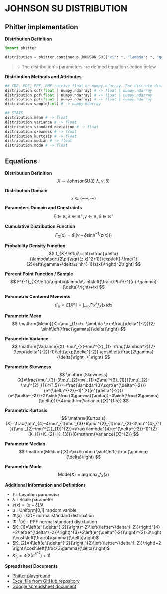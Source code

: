 # JOHNSON SU DISTRIBUTION

## Phitter implementation

**Distribution Definition**

```python
import phitter

distribution = phitter.continuous.JOHNSON_SU({"xi": *, "lambda": *, "gamma": *, "delta": *})
```

> 💡 The distribution's parameters are defined equation section below

**Distribution Methods and Attributes**

```python
## CDF, PDF, PPF, PMF receive float or numpy.ndarray. For discrete distributions PMF instead of PDF. Parameters notation are in description of ditribution
distribution.cdf(float | numpy.ndarray) # -> float | numpy.ndarray
distribution.pdf(float | numpy.ndarray) # -> float | numpy.ndarray
distribution.ppf(float | numpy.ndarray) # -> float | numpy.ndarray
distribution.sample(int) # -> numpy.ndarray

## STATS
distribution.mean # -> float
distribution.variance # -> float
distribution.standard_deviation # -> float
distribution.skewness # -> float
distribution.kurtosis # -> float
distribution.median # -> float
distribution.mode # -> float
```

## Equations

**Distribution Definition**
$$ X\sim\mathrm{JohnsonSU}\left(\xi,\lambda,\gamma,\delta\right) $$

**Distribution Domain**
$$ x\in\left(-\infty,\infty\right) $$

**Parameters Domain and Constraints**
$$ \xi\in\mathbb{R}, \lambda\in\mathbb{R}^{+}, \gamma\in\mathbb{R}, \delta\in\mathbb{R}^{+} $$

**Cumulative Distribution Function**
$$ F_{X}\left(x\right)=\Phi\left(\gamma+\delta\sinh^{-1}(z(x))\right) $$

**Probability Density Function**
$$ f_{X}\left(x\right)=\frac{\delta}{\lambda\sqrt{2\pi}\sqrt{z(x)^2+1}}\exp\left[-\frac{1}{2}\left(\gamma+\delta\sinh^{-1}(z(x))\right)^2\right] $$

**Percent Point Function / Sample**
$$ F^{-1}_{X}\left(u\right)=\lambda\sinh\left(\frac{\Phi^{-1}(u)-\gamma}{\delta}\right)+\xi $$

**Parametric Centered Moments**
$$ \mu'_{k}=E[X^k]=\int_{-\infty }^{\infty }x^{k}f_{X}\left(x\right)dx $$

**Parametric Mean**
$$ \mathrm{Mean}(X)=\mu'_{1}=\xi-\lambda \exp\frac{\delta^{-2}}{2} \sinh\left(\frac{\gamma}{\delta}\right) $$

**Parametric Variance**
$$ \mathrm{Variance}(X)=\mu'_{2}-\mu'^{2}_{1}=\frac{\lambda^2}{2} (\exp(\delta^{-2})-1)\left(\exp(\delta^{-2}) \cosh\left(\frac{2\gamma}{\delta}\right) +1\right) $$

**Parametric Skewness**
$$ \mathrm{Skewness}(X)=\frac{\mu'_{3}-3\mu'_{2}\mu'_{1}+2\mu'^{3}_{1}}{(\mu'_{2}-\mu'^{2}_{1})^{1.5}}=-\frac{\lambda^{3}\sqrt{e^{\delta^{-2}}}(e^{\delta^{-2}}-1)^{2}(e^{\delta^{-2}})(e^{\delta^{-2}}+2)\sinh(\frac{3\gamma}{\delta})+3\sinh(\frac{2\gamma}{\delta}))}{4\mathrm{Variance}(X)^{1.5}} $$

**Parametric Kurtosis**
$$ \mathrm{Kurtosis}(X)=\frac{\mu'_{4}-4\mu'_{1}\mu'_{3}+6\mu'^{2}_{1}\mu'_{2}-3\mu'^{4}_{1}}{(\mu'_{2}-\mu'^{2}_{1})^{2}}=\frac{\lambda^{4}(e^{\delta^{-2}}-1)^{2}(K_{1}+K_{2}+K_{3})}{8\mathrm{Variance}(X)^{2}} $$

**Parametric Median**
$$ \mathrm{Median}(X)=\xi+\lambda \sinh\left(-\frac{\gamma}{\delta}\right) $$

**Parametric Mode**
$$ \mathrm{Mode}(X)=\arg\max_{x}f_{X}\left(x\right) $$

**Additional Information and Definitions**
- $\xi:\text{Location parameter}$
- $\lambda:\text{Scale parameter}$
- $z\left(x\right)=\left(x-\xi\right)/\lambda$
- $u:\text{Uniform[0,1] random varible}$
- $\Phi\left(x\right):\text{CDF normal standard distribution}$
- $\Phi^{-1}\left(x\right):\text{PPF normal standard distribution}$
- $K_{1}=\left(e^{\delta^{-2}}\right)^{2}\left(\left(e^{\delta^{-2}}\right)^{4}+2\left(e^{\delta^{-2}}\right)^{3}+3\left(e^{\delta^{-2}}\right)^{2}-3\right)\cosh\left(\frac{4\gamma}{\delta}\right)$
- $K_{2}=4\left(e^{\delta^{-2}}\right)^{2}\left(\left(e^{\delta^{-2}}\right)+2\right)\cosh\left(\frac{3\gamma}{\delta}\right)$
- $K_{3}=3\left(2\left(e^{\delta^{-2}}\right)+1\right)$

**Spreadsheet Documents**

-   [Phitter playground](https://phitter.io/distributions/continuous/johnson_su)
-   [Excel file from GitHub repository](https://github.com/phitterio/phitter-files/blob/main/continuous/johnson_su.xlsx)
-   [Google spreadsheet document](https://docs.google.com/spreadsheets/d/15kw_NZr3RFjN9orvF844ITWXroWRsCFkY7Uvq0NZ4K8)
    